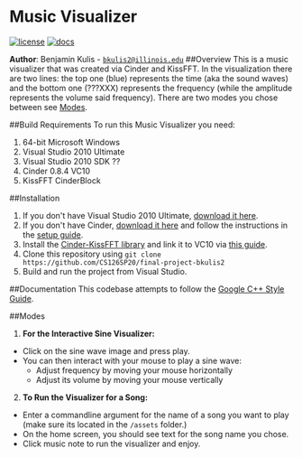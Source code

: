 # Music Visualizer

[![license](https://img.shields.io/badge/license-MIT-green)](LICENSE)
[![docs](https://img.shields.io/badge/docs-yes-brightgreen)](docs/README.md)

**Author**: Benjamin Kulis - [`bkulis2@illinois.edu`](mailto:bkulis2@illinois.edu)
##Overview
This is a music visualizer that was created via Cinder and KissFFT. In the visualization there are two lines: the top
one (blue) represents the time (aka the sound waves) and the bottom one (???XXX) represents the frequency (while the
amplitude represents the volume said frequency). There are two modes you chose between see [Modes](##Modes).

##Build Requirements
To run this Music Visualizer you need:
1. 64-bit Microsoft Windows
2. Visual Studio 2010 Ultimate
3. Visual Studio 2010 SDK ??
4. Cinder 0.8.4 VC10
5. KissFFT CinderBlock

##Installation
1. If you don't have Visual Studio 2010 Ultimate, [download it here](https://download.cnet.com/Microsoft-Visual-Studio-2010-Ultimate/3000-2383_4-75450998.html).
2. If you don't have Cinder, [download it here](https://libcinder.org/download) and follow the instructions in the [setup guide](https://libcinder.org/docs/guides/windows-setup/index.html).
3. Install the [Cinder-KissFFT library](https://github.com/BanTheRewind/Cinder-KissFft) and link it to VC10 via 
[this guide](https://www.tutorialspoint.com/how-to-include-libraries-in-visual-studio-2012).
4. Clone this repository using 
```git clone https://github.com/CS126SP20/final-project-bkulis2```
5. Build and run the project from Visual Studio.

##Documentation
This codebase attempts to follow the [Google C++ Style Guide](https://google.github.io/styleguide/cppguide.html).

##Modes
1. __For the Interactive Sine Visualizer:__
* Click on the sine wave image and press play. 
* You can then interact with your mouse to play a sine wave:
    * Adjust frequency by moving your mouse horizontally
    * Adjust its volume by moving your mouse vertically
2. __To Run the Visualizer for a Song:__ 
* Enter a commandline argument for the name of a song you want to play (make sure its located in the ``/assets`` folder.) 
* On the home screen, you should see text for the song name you chose. 
* Click music note to run the visualizer and enjoy.